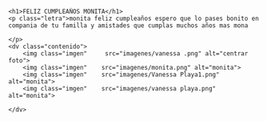 <!DOCTYPE html>
<html lang="en">
<head>
    <meta charset="UTF-8">
    <meta name="viewport" content="width=device-width, initial-scale=1.0">
    <title>Document</title>
    <link rel="stylesheet" href="styles.css">
   
    <h1>FELIZ CUMPLEAÑOS MONITA</h1>
    <p class="letra">monita feliz cumpleaños espero que lo pases bonito en compania de tu familla y amistades que cumplas muchos años mas mona 

    </p>
    <dv class="contenido">
        <img class="imgen"     src="imagenes/vanessa .png" alt="centrar foto">
        <img class="imgen"    src="imagenes/monita.png" alt="monita">
        <img class="imgen"    src="imagenes/Vanessa Playa1.png" alt="monita">
        <img class="imgen"    src="imagenes/vanessa playa.png" alt="monita">

    </dv>

</body>



  
</html>

